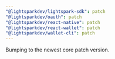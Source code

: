 ```yaml
---
"@lightsparkdev/lightspark-sdk": patch
"@lightsparkdev/oauth": patch
"@lightsparkdev/react-native": patch
"@lightsparkdev/react-wallet": patch
"@lightsparkdev/wallet-cli": patch
---
```


Bumping to the newest core patch version.
